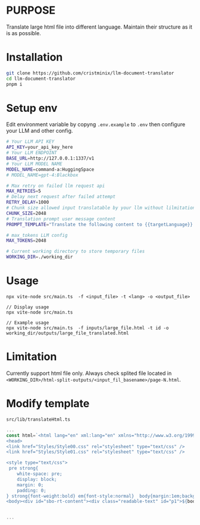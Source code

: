 # PURPOSE

Translate large html file into different language. Maintain their structure as it is as possible.

# Installation

```bash
git clone https://github.com/cristminix/llm-document-translator
cd llm-document-translator
pnpm i

```

# Setup env

Edit environment variable by copyng `.env.example` to `.env` then configure your LLM and other config.

```bash
# Your LLM API KEY
API_KEY=your_api_key_here
# Your LLM ENDPOINT
BASE_URL=http://127.0.0.1:1337/v1
# Your LLM MODEL NAME
MODEL_NAME=command-a:HuggingSpace
# MODEL_NAME=gpt-4:Blackbox

# Max retry on failed llm request api
MAX_RETRIES=5
# Delay next request after failed attempt
RETRY_DELAY=1000
# Chunk size allowed input translatable by your llm without lilmitation output token result
CHUNK_SIZE=2048
# Translation prompt user message content
PROMPT_TEMPLATE="Translate the following content to {{targetLanguage}}.\nDont provide additional information except the result. :\n\n{{userInput}}"

# max_tokens LLM config
MAX_TOKENS=2048

# Current working directory to store temporary files
WORKING_DIR=./working_dir

```

# Usage

`npx vite-node src/main.ts  -f <input_file> -t <lang> -o <output_file>`

```
// Display usage
npx vite-node src/main.ts

// Example usage
npx vite-node src/main.ts  -f inputs/large_file.html -t id -o working_dir/outputs/large_file_translated.html

```

# Limitation

Currently support html file only. Always check splited file located in `<WORKING_DIR>/html-split-outputs/<input_fil_basename>/page-N.html`.

# Modify template

`src/lib/translateHtml.ts`

```typescript
...
const html=`<html lang="en" xml:lang="en" xmlns="http://www.w3.org/1999/xhtml" xmlns:xsi="http://www.w3.org/2001/XMLSchema-instance" xsi:schemaLocation="http://www.w3.org/2002/06/xhtml2/ http://www.w3.org/MarkUp/SCHEMA/xhtml2.xsd" xmlns:epub="http://www.idpf.org/2007/ops">
<head>
<link href="Styles/Style00.css" rel="stylesheet" type="text/css" />
<link href="Styles/Style01.css" rel="stylesheet" type="text/css" />

<style type="text/css">
 pre strong{
    white-space: pre;
    display: block;
    margin: 0;
    padding: 0;
} strong{font-weight:bold} em{font-style:normal}  body{margin:1em;background-color:transparent!important;}#sbo-rt-content *{text-indent:0pt!important;}#sbo-rt-content .bq{margin-right:1em!important;}#sbo-rt-content *{word-wrap:break-word!important;word-break:break-word!important;}#sbo-rt-content table,#sbo-rt-content pre{overflow-x:unset!important;overflow:unset!important;overflow-y:unset!important;white-space:pre-wrap!important;}</style></head>
<body><div id="sbo-rt-content"><div class="readable-text" id="p1">${body}</div></div></body></html>`


...


```
